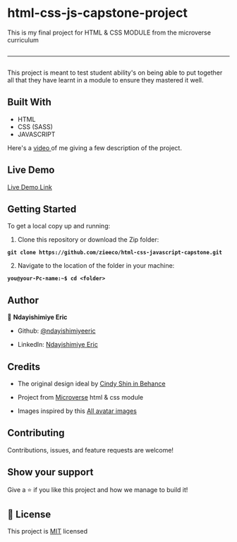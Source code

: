 # html-css-js-capstone-project

This is my final project for HTML & CSS MODULE from the microverse curriculum

<p align="center">
  <img src=""/>
</p>

<hr>

<p align="center">
  <img src=""/>
</p>

This project is meant to test student ability's on being able to put together all that they have learnt in a module to ensure they mastered it well.

## Built With

- HTML
- CSS (SASS)
- JAVASCRIPT

Here's a [video ](https://www.loom.com/share/a8e3d9716fa44728be4a7f19a5444ab9) of me giving a few description of the project.

## Live Demo

[Live Demo Link](https://zieeco.github.io/html-css-js-capstone/)

## Getting Started

To get a local copy up and running:

1. Clone this repository or download the Zip folder:

**`git clone https://github.com/zieeco/html-css-javascript-capstone.git`**

2. Navigate to the location of the folder in your machine:

**`you@your-Pc-name:~$ cd <folder>`**

## Author

👤 **Ndayishimiye Eric**

- Github: [@ndayishimiyeeric](https://github.com/ndayishimiyeeric)

- LinkedIn: [Ndayishimiye Eric](https://www.linkedin.com/in/nderic/)

## Credits

- The original design ideal by [Cindy Shin in Behance](https://www.behance.net/adagio07)

- Project from [Microverse](https://bit.ly/MicroverseTN) html & css module
- Images inspired by this [All avatar images](https://pravatar.cc/images)

## Contributing

Contributions, issues, and feature requests are welcome!

## Show your support

Give a ⭐️ if you like this project and how we manage to build it!

## 📝 License

This project is [MIT](./MIT.md) licensed
